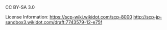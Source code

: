 CC BY-SA 3.0

License Information:
https://scp-wiki.wikidot.com/scp-8000
http://scp-jp-sandbox3.wikidot.com/draft:7743579-12-e75f
